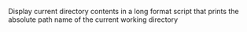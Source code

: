 Display current directory contents in a long format
script that prints the absolute path name of the current working directory

